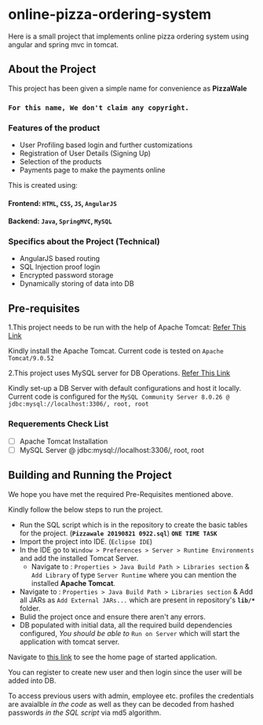 # online-pizza-ordering-system
Here is a small project that implements online pizza ordering system using angular and spring mvc in tomcat.

## About the Project

This project has been given a simple name for convenience as **PizzaWale**

### ```For this name, We don't claim any copyright.```

### Features of the product

- User Profiling based login and further customizations
- Registration of User Details (Signing Up)
- Selection of the products
- Payments page to make the payments online

This is created using: 

#### Frontend: `HTML`, `CSS`, `JS`, `AngularJS`

#### Backend: `Java`, `SpringMVC`, `MySQL`

### Specifics about the Project (Technical)

- AngularJS based routing
- SQL Injection proof login
- Encrypted password storage
- Dynamically storing of data into DB

## Pre-requisites
1.This project needs to be run with the help of Apache Tomcat: [Refer This Link](http://tomcat.apache.org/)
  
  Kindly install the Apache Tomcat.
  Current code is tested on ```Apache Tomcat/9.0.52```
  
2.This project uses MySQL server for DB Operations. [Refer This Link](https://dev.mysql.com/downloads/mysql/)
  
  Kindly set-up a DB Server with default configurations and host it locally.
  Current code is configured for the ```MySQL Community Server 8.0.26 @ jdbc:mysql://localhost:3306/, root, root```

### Requerements Check List
- [ ] Apache Tomcat Installation
- [ ] MySQL Server @ jdbc:mysql://localhost:3306/, root, root

## Building and Running the Project

We hope you have met the required Pre-Requisites mentioned above.

Kindly follow the below steps to run the project.

- Run the SQL script which is in the repository to create the basic tables for the project. (**`Pizzawale 20190821 0922.sql`**) **`ONE TIME TASK`**
- Import the project into IDE. (`Eclipse IDE`)
- In the IDE go to `Window > Preferences > Server > Runtime Environments` and add the installed Tomcat Server.
  - Navigate to : `Properties > Java Build Path > Libraries section` & `Add Library` of type `Server Runtime` where you can mention the installed **Apache Tomcat**.
- Navigate to : `Properties > Java Build Path > Libraries section` & Add all JARs as `Add External JARs...` which are present in repository's **`lib/*`** folder.
- Bulid the project once and ensure there aren't any errors.
- DB populated with initial data, all the required build dependencies configured, *You should be able to* `Run on Server` which will start the application with tomcat server.

Navigate to [this link](http://localhost:8080/PizzaWale/#/) to see the home page of started application.

You can register to create new user and then login since the user will be added into DB.

To access previous users with admin, employee etc. profiles the credentials are avaialble *in the code* as well as they can be decoded from hashed passwords *in the SQL script* via md5 algorithm.
